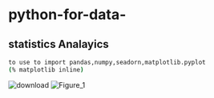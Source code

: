 # python-for-data-
## statistics Analayics

```sh
to use to import pandas,numpy,seadorn,matplotlib.pyplot
(% matplotlib inline)

```

 ![download](https://user-images.githubusercontent.com/76168112/123503001-ff843600-d604-11eb-88d8-86b539553893.png)
![Figure_1](https://user-images.githubusercontent.com/76168112/123502928-9f8d8f80-d604-11eb-8d47-ee9d3564afb2.jpeg)
     


